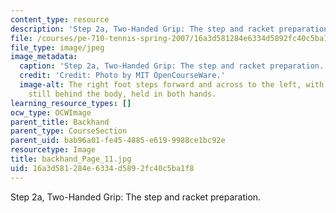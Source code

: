 ```yaml
---
content_type: resource
description: 'Step 2a, Two-Handed Grip: The step and racket preparation.'
file: /courses/pe-710-tennis-spring-2007/16a3d581284e6334d5892fc40c5ba1f8_backhand_Page_11.jpg
file_type: image/jpeg
image_metadata:
  caption: 'Step 2a, Two-Handed Grip: The step and racket preparation.'
  credit: 'Credit: Photo by MIT OpenCourseWare.'
  image-alt: The right foot steps forward and across to the left, with the racket
    still behind the body, held in both hands.
learning_resource_types: []
ocw_type: OCWImage
parent_title: Backhand
parent_type: CourseSection
parent_uid: bab96a01-fe45-4885-e619-9988ce1bc92e
resourcetype: Image
title: backhand_Page_11.jpg
uid: 16a3d581-284e-6334-d589-2fc40c5ba1f8
---
```

Step 2a, Two-Handed Grip: The step and racket preparation.

